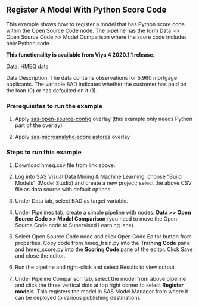 ## Register A Model With Python Score Code

This example shows how to register a model that has Python score code within the Open Source Code node. The pipeline has the form Data >> Open Source Code >> Model Comparison where the score code includes only Python code.

**This functionality is available from Viya 4 2020.1.1 release.**

Data: [HMEQ data](https://github.com/sassoftware/sas-viya-dmml-pipelines/tree/master/data/hmeq.csv)

Data Description: The data contains observations for 5,960 mortgage applicants. The variable BAD indicates whether the customer has paid on the loan (0) or has defaulted on it (1).


### Prerequisites to run the example
1. Apply [sas-open-source-config](https://go.documentation.sas.com/?cdcId=vdmmlcdc&cdcVersion=v_002&docsetId=vdmmlref&docsetTarget=n0uzvzre3sg7a5n1c30ipu1s039w.htm&locale=en) overlay (this example only needs Python part of the overlay)

2. Apply [sas-microanalytic-score astores](https://go.documentation.sas.com/?docsetId=masag&docsetTarget=n0er040gsczf7bn1mndiw7znffad.htm&docsetVersion=v_002&locale=en) overlay


### Steps to run this example
1. Download hmeq.csv file from link above.

2. Log into SAS Visual Data Mining & Machine Learning, choose "Build Models" (Model Studio) and create a new project; select the above CSV file as data source with default options.

3. Under Data tab, select BAD as target variable.

4. Under Pipelines tab, create a simple pipeline with nodes: **Data >> Open Source Code >> Model Comparison** (you need to move the Open Source Code node to Supervised Learning lane).

5. Select Open Source Code node and click Open Code Editor button from properties. Copy code from hmeq_train.py into the **Training Code** pane and hmeq_score.py into the **Scoring Code** pane of the editor. Click Save and close the editor.

6. Run the pipeline and right-click and select Results to view output

7. Under Pipeline Comparison tab, select the model from above pipeline and click the three vertical dots at top right corner to select **Register models**. This registers the model in SAS Model Manager from where it can be deployed to various publishing destinations.
